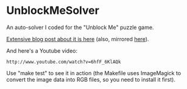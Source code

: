 UnblockMeSolver
===============

An auto-solver I coded for the "Unblock Me" puzzle game.

[Extensive blog post about it is here](http://users.softlab.ntua.gr/~ttsiod/unblock.html) (also,
mirrored [here](http://ttsiodras.github.com/unblock.html)).

And here's a Youtube video:

    http://www.youtube.com/watch?v=6hfF_6KlAQk

Use "make test" to see it in action (the Makefile uses ImageMagick to convert the image data into RGB files, so you need to install it first).
